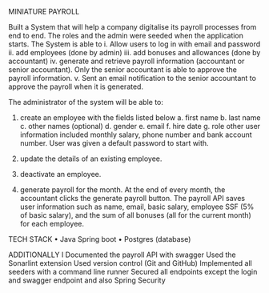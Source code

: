 MINIATURE PAYROLL

Built a System that will help a company digitalise its payroll processes 
from end to end. 
The roles and the admin were seeded when the application starts.
The System is able to 
i. Allow users to log in with email and password
ii. add employees (done by admin)
iii. add bonuses and allowances (done by accountant)
iv. generate and retrieve payroll information (accountant or senior 
accountant). Only the senior accountant is able to approve the 
payroll information.
v. Sent an email notification to the senior accountant to approve the payroll 
when it is generated.

The administrator of the system will be able to: 
1. create an employee with the fields listed below 
a. first name 
b. last name 
c. other names (optional) 
d. gender 
e. email 
f. hire date 
g. role
other user information included monthly salary, phone number and bank 
account number. User was given a default password to start with. 

2. update the details of an existing employee.
3. deactivate an employee.
4. generate payroll for the month.
At the end of every month, the accountant clicks the generate payroll button. The 
payroll API  saves user information such as name, email, basic salary, employee 
SSF (5% of basic salary), and the sum of all bonuses (all for the current month) for each
employee. 

TECH STACK 
• Java Spring boot 
• Postgres (database)

ADDITIONALLY
I Documented the payroll API with swagger 
Used the Sonarlint extension 
Used version control (Git and GitHub) 
Implemented all seeders with a command line runner
Secured all endpoints except the login and swagger endpoint and also Spring Security
